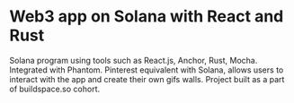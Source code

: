 # Web3 app on Solana with React and Rust
Solana program using tools such as React.js, Anchor, Rust, Mocha. Integrated with Phantom. Pinterest equivalent with Solana, allows users to interact with the app and create their own gifs walls. Project built as a part of buildspace.so cohort.
